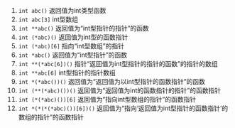 1. `int abc()`                    返回值为int类型函数
2. `int abc[3]`                   int型数组
3. `int **abc()`                  返回值为“int型指针的指针”的函数
4. `int (*abc)()`                 返回值为int型的函数指针
5. `int (*abc)[6]`                指向“int型数组”的指针
6. `int *abc()`                   返回值为“int型指针”的函数
7. `int **(*abc[6])()`            指针“返回值为int型指针的指针的函数”的指针的数组
8. `int **abc[6]`                 int型指针的指针数组
9. `int *(*abc())()`              返回值为“返回值为以int型指针的函数指针”的函数
10. `int (**(*abc)())()`          返回值为“返回值为int的函数指针的指针”的函数指针
11. `int (*(*abc)())[6]`          返回值为“指向int型数组的指针”的函数指针
12. `int *(*(*(*abc)())[6])()`    返回值为“指向‘返回值为int型指针的函数指针’的数组的指针”的函数指针
